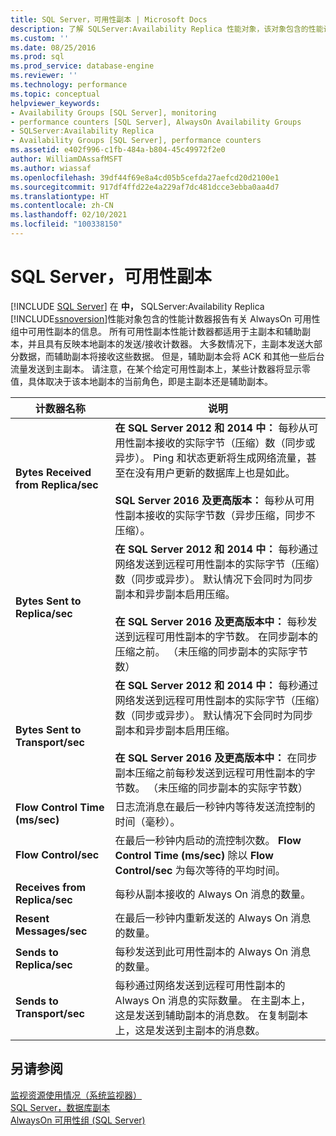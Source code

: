 ```yaml
---
title: SQL Server，可用性副本 | Microsoft Docs
description: 了解 SQLServer:Availability Replica 性能对象，该对象包含的性能计数器与 AlwaysOn 可用性组中的可用性副本有关。
ms.custom: ''
ms.date: 08/25/2016
ms.prod: sql
ms.prod_service: database-engine
ms.reviewer: ''
ms.technology: performance
ms.topic: conceptual
helpviewer_keywords:
- Availability Groups [SQL Server], monitoring
- performance counters [SQL Server], AlwaysOn Availability Groups
- SQLServer:Availability Replica
- Availability Groups [SQL Server], performance counters
ms.assetid: e402f996-c1fb-484a-b804-45c49972f2e0
author: WilliamDAssafMSFT
ms.author: wiassaf
ms.openlocfilehash: 39df44f69e8a4cd05b5cefda27aefcd20d2100e1
ms.sourcegitcommit: 917df4ffd22e4a229af7dc481dcce3ebba0aa4d7
ms.translationtype: HT
ms.contentlocale: zh-CN
ms.lasthandoff: 02/10/2021
ms.locfileid: "100338150"
---
```

# <a name="sql-server-availability-replica"></a>SQL Server，可用性副本

 [!INCLUDE [SQL Server](../../includes/applies-to-version/sqlserver.md)]
  在 **中，** SQLServer:Availability Replica [!INCLUDE[ssnoversion](../../includes/ssnoversion-md.md)]性能对象包含的性能计数器报告有关 AlwaysOn 可用性组中可用性副本的信息。 所有可用性副本性能计数器都适用于主副本和辅助副本，并且具有反映本地副本的发送/接收计数器。 大多数情况下，主副本发送大部分数据，而辅助副本将接收这些数据。 但是，辅助副本会将 ACK 和其他一些后台流量发送到主副本。 请注意，在某个给定可用性副本上，某些计数器将显示零值，具体取决于该本地副本的当前角色，即是主副本还是辅助副本。  
  
|计数器名称|说明|  
|------------------|-----------------|  
|**Bytes Received from Replica/sec**|**在 SQL Server 2012 和 2014 中：** 每秒从可用性副本接收的实际字节（压缩）数（同步或异步）。 Ping 和状态更新将生成网络流量，甚至在没有用户更新的数据库上也是如此。 <BR/> <BR/> **SQL Server 2016 及更高版本：** 每秒从可用性副本接收的实际字节数（异步压缩，同步不压缩）。|  
|**Bytes Sent to Replica/sec**|**在 SQL Server 2012 和 2014 中：** 每秒通过网络发送到远程可用性副本的实际字节（压缩）数（同步或异步）。 默认情况下会同时为同步副本和异步副本启用压缩。 <BR/> <BR/> **在 SQL Server 2016 及更高版本中：** 每秒发送到远程可用性副本的字节数。 在同步副本的压缩之前。 （未压缩的同步副本的实际字节数）|  
|**Bytes Sent to Transport/sec**|**在 SQL Server 2012 和 2014 中：** 每秒通过网络发送到远程可用性副本的实际字节（压缩）数（同步或异步）。 默认情况下会同时为同步副本和异步副本启用压缩。 <BR/> <BR/> **在 SQL Server 2016 及更高版本中：** 在同步副本压缩之前每秒发送到远程可用性副本的字节数。 （未压缩的同步副本的实际字节数）|  
|**Flow Control Time (ms/sec)**|日志流消息在最后一秒钟内等待发送流控制的时间（毫秒）。|  
|**Flow Control/sec**|在最后一秒钟内启动的流控制次数。 **Flow Control Time (ms/sec)** 除以 **Flow Control/sec** 为每次等待的平均时间。|  
|**Receives from Replica/sec**|每秒从副本接收的 Always On 消息的数量。|  
|**Resent Messages/sec**|在最后一秒钟内重新发送的 Always On 消息的数量。|  
|**Sends to Replica/sec**|每秒发送到此可用性副本的 Always On 消息的数量。|  
|**Sends to Transport/sec**|每秒通过网络发送到远程可用性副本的 Always On 消息的实际数量。 在主副本上，这是发送到辅助副本的消息数。 在复制副本上，这是发送到主副本的消息数。|  
  
## <a name="see-also"></a>另请参阅 
 
 [监视资源使用情况（系统监视器）](../../relational-databases/performance-monitor/monitor-resource-usage-system-monitor.md)   
 [SQL Server，数据库副本](../../relational-databases/performance-monitor/sql-server-database-replica.md)   
 [AlwaysOn 可用性组 (SQL Server)](../../database-engine/availability-groups/windows/always-on-availability-groups-sql-server.md)  
  
  

